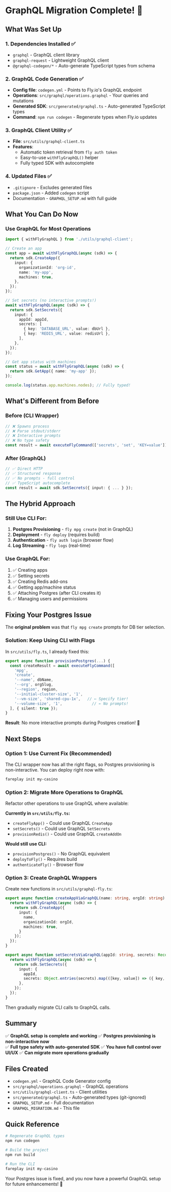 # GraphQL Migration Complete! 🎉

## What Was Set Up

### 1. Dependencies Installed ✅
- `graphql` - GraphQL client library
- `graphql-request` - Lightweight GraphQL client
- `@graphql-codegen/*` - Auto-generate TypeScript types from schema

### 2. GraphQL Code Generation ✅
- **Config file**: `codegen.yml` - Points to Fly.io's GraphQL endpoint
- **Operations**: `src/graphql/operations.graphql` - Your queries and mutations
- **Generated SDK**: `src/generated/graphql.ts` - Auto-generated TypeScript types
- **Command**: `npm run codegen` - Regenerate types when Fly.io updates

### 3. GraphQL Client Utility ✅
- **File**: `src/utils/graphql-client.ts`
- **Features**:
  - Automatic token retrieval from `fly auth token`
  - Easy-to-use `withFlyGraphQL()` helper
  - Fully typed SDK with autocomplete

### 4. Updated Files ✅
- `.gitignore` - Excludes generated files
- `package.json` - Added `codegen` script
- Documentation - `GRAPHQL_SETUP.md` with full guide

## What You Can Do Now

### Use GraphQL for Most Operations

```typescript
import { withFlyGraphQL } from './utils/graphql-client';

// Create an app
const app = await withFlyGraphQL(async (sdk) => {
  return sdk.CreateApp({
    input: {
      organizationId: 'org-id',
      name: 'my-app',
      machines: true,
    },
  });
});

// Set secrets (no interactive prompts!)
await withFlyGraphQL(async (sdk) => {
  return sdk.SetSecrets({
    input: {
      appId: appId,
      secrets: [
        { key: 'DATABASE_URL', value: dbUrl },
        { key: 'REDIS_URL', value: redisUrl },
      ],
    },
  });
});

// Get app status with machines
const status = await withFlyGraphQL(async (sdk) => {
  return sdk.GetApp({ name: 'my-app' });
});

console.log(status.app.machines.nodes); // Fully typed!
```

## What's Different from Before

### Before (CLI Wrapper)
```typescript
// ❌ Spawns process
// ❌ Parse stdout/stderr  
// ❌ Interactive prompts
// ❌ No type safety
const result = await executeFlyCommand(['secrets', 'set', 'KEY=value']);
```

### After (GraphQL)
```typescript
// ✅ Direct HTTP
// ✅ Structured response
// ✅ No prompts - full control
// ✅ TypeScript autocomplete
const result = await sdk.SetSecrets({ input: { ... } });
```

## The Hybrid Approach

### Still Use CLI For:
1. **Postgres Provisioning** - `fly mpg create` (not in GraphQL)
2. **Deployment** - `fly deploy` (requires build)
3. **Authentication** - `fly auth login` (browser flow)
4. **Log Streaming** - `fly logs` (real-time)

### Use GraphQL For:
1. ✅ Creating apps
2. ✅ Setting secrets
3. ✅ Creating Redis add-ons
4. ✅ Getting app/machine status
5. ✅ Attaching Postgres (after CLI creates it)
6. ✅ Managing users and permissions

## Fixing Your Postgres Issue

The **original problem** was that `fly mpg create` prompts for DB tier selection.

### Solution: Keep Using CLI with Flags

In `src/utils/fly.ts`, I already fixed this:

```typescript
export async function provisionPostgres(...) {
  const createResult = await executeFlyCommand([
    'mpg',
    'create',
    '--name', dbName,
    '--org', orgSlug,
    '--region', region,
    '--initial-cluster-size', '1',
    '--vm-size', 'shared-cpu-1x',   // ← Specify tier!
    '--volume-size', '1',             // ← No prompts!
  ], { silent: true });
}
```

**Result**: No more interactive prompts during Postgres creation! 🎉

## Next Steps

### Option 1: Use Current Fix (Recommended)
The CLI wrapper now has all the right flags, so Postgres provisioning is non-interactive. You can deploy right now with:

```bash
fareplay init my-casino
```

### Option 2: Migrate More Operations to GraphQL
Refactor other operations to use GraphQL where available:

**Currently in `src/utils/fly.ts`:**
- `createFlyApp()` - Could use GraphQL `CreateApp`
- `setSecrets()` - Could use GraphQL `SetSecrets`
- `provisionRedis()` - Could use GraphQL `createAddOn`

**Would still use CLI:**
- `provisionPostgres()` - No GraphQL equivalent
- `deployToFly()` - Requires build
- `authenticateFly()` - Browser flow

### Option 3: Create GraphQL Wrappers

Create new functions in `src/utils/graphql-fly.ts`:

```typescript
export async function createAppViaGraphQL(name: string, orgId: string) {
  return withFlyGraphQL(async (sdk) => {
    return sdk.CreateApp({ 
      input: { 
        name, 
        organizationId: orgId,
        machines: true,
      } 
    });
  });
}

export async function setSecretsViaGraphQL(appId: string, secrets: Record<string, string>) {
  return withFlyGraphQL(async (sdk) => {
    return sdk.SetSecrets({
      input: {
        appId,
        secrets: Object.entries(secrets).map(([key, value]) => ({ key, value })),
      },
    });
  });
}
```

Then gradually migrate CLI calls to GraphQL calls.

## Summary

✅ **GraphQL setup is complete and working**
✅ **Postgres provisioning is non-interactive now**  
✅ **Full type safety with auto-generated SDK**
✅ **You have full control over UI/UX**
✅ **Can migrate more operations gradually**

## Files Created

- `codegen.yml` - GraphQL Code Generator config
- `src/graphql/operations.graphql` - GraphQL operations
- `src/utils/graphql-client.ts` - Client utilities
- `src/generated/graphql.ts` - Auto-generated types (git-ignored)
- `GRAPHQL_SETUP.md` - Full documentation
- `GRAPHQL_MIGRATION.md` - This file

## Quick Reference

```bash
# Regenerate GraphQL types
npm run codegen

# Build the project
npm run build

# Run the CLI
fareplay init my-casino
```

Your Postgres issue is fixed, and you now have a powerful GraphQL setup for future enhancements! 🚀

